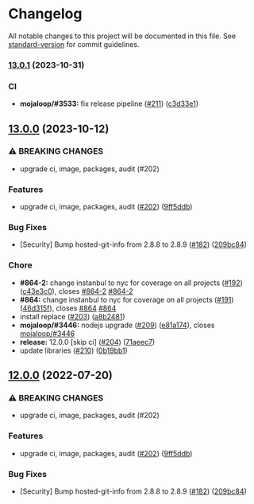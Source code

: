 # Changelog

All notable changes to this project will be documented in this file. See [standard-version](https://github.com/conventional-changelog/standard-version) for commit guidelines.

### [13.0.1](https://github.com/mojaloop/email-notifier/compare/v13.0.0...v13.0.1) (2023-10-31)


### CI

* **mojaloop/#3533:** fix release pipeline ([#211](https://github.com/mojaloop/email-notifier/issues/211)) ([c3d33e1](https://github.com/mojaloop/email-notifier/commit/c3d33e1c3f1e31e5a4005e286338c3172a16a4ab))

## [13.0.0](https://github.com/mojaloop/email-notifier/compare/v11.0.2...v13.0.0) (2023-10-12)


### ⚠ BREAKING CHANGES

* upgrade ci, image, packages, audit (#202)

### Features

* upgrade ci, image, packages, audit ([#202](https://github.com/mojaloop/email-notifier/issues/202)) ([9ff5ddb](https://github.com/mojaloop/email-notifier/commit/9ff5ddb5190905680a2759a45b0c6246c136b089))


### Bug Fixes

* [Security] Bump hosted-git-info from 2.8.8 to 2.8.9 ([#182](https://github.com/mojaloop/email-notifier/issues/182)) ([209bc84](https://github.com/mojaloop/email-notifier/commit/209bc8420fa1e258e06de9176afda8975a21e18a))


### Chore

* **#864-2:** change instanbul to nyc for coverage on all projects ([#192](https://github.com/mojaloop/email-notifier/issues/192)) ([c43e3c0](https://github.com/mojaloop/email-notifier/commit/c43e3c0daf44ee0316b7e966556971126b13105b)), closes [#864-2](https://github.com/mojaloop/email-notifier/issues/864-2) [#864-2](https://github.com/mojaloop/email-notifier/issues/864-2)
* **#864:** change instanbul to nyc for coverage on all projects ([#191](https://github.com/mojaloop/email-notifier/issues/191)) ([46d315f](https://github.com/mojaloop/email-notifier/commit/46d315f94df29ef324e4878c09218142cd6af7c6)), closes [#864](https://github.com/mojaloop/email-notifier/issues/864) [#864](https://github.com/mojaloop/email-notifier/issues/864)
* install replace ([#203](https://github.com/mojaloop/email-notifier/issues/203)) ([a8b2481](https://github.com/mojaloop/email-notifier/commit/a8b2481c70d90f797adf70ef820538cbc4d083a2))
* **mojaloop/#3446:** nodejs upgrade ([#209](https://github.com/mojaloop/email-notifier/issues/209)) ([e81a174](https://github.com/mojaloop/email-notifier/commit/e81a1742e421b7efb16e2763bb24ec3800c39b75)), closes [mojaloop/#3446](https://github.com/mojaloop/project/issues/3446)
* **release:** 12.0.0 [skip ci] ([#204](https://github.com/mojaloop/email-notifier/issues/204)) ([71aeec7](https://github.com/mojaloop/email-notifier/commit/71aeec72e0b6c2b39e222751fe5ab54e0abde5df))
* update libraries ([#210](https://github.com/mojaloop/email-notifier/issues/210)) ([0b19bb1](https://github.com/mojaloop/email-notifier/commit/0b19bb10eb91640018bd8213517abc61344d9964))

## [12.0.0](https://github.com/mojaloop/email-notifier/compare/v11.0.2...v12.0.0) (2022-07-20)


### ⚠ BREAKING CHANGES

* upgrade ci, image, packages, audit (#202)

### Features

* upgrade ci, image, packages, audit ([#202](https://github.com/mojaloop/email-notifier/issues/202)) ([9ff5ddb](https://github.com/mojaloop/email-notifier/commit/9ff5ddb5190905680a2759a45b0c6246c136b089))


### Bug Fixes

* [Security] Bump hosted-git-info from 2.8.8 to 2.8.9 ([#182](https://github.com/mojaloop/email-notifier/issues/182)) ([209bc84](https://github.com/mojaloop/email-notifier/commit/209bc8420fa1e258e06de9176afda8975a21e18a))
